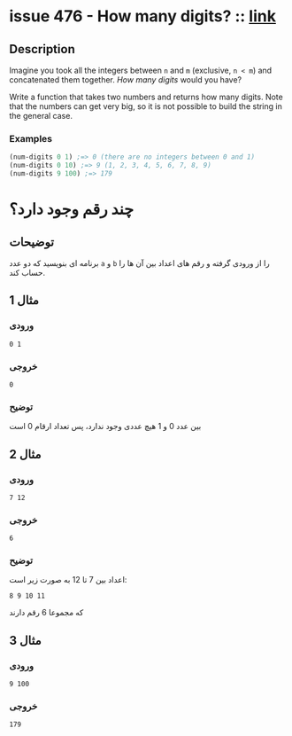 # issue 476 - How many digits? :: [link](https://ericnormand.me/issues/476)

## Description

Imagine you took all the integers between `n` and `m` (exclusive, `n < m`) and concatenated them together. *How many digits* would you have? 

Write a function that takes two numbers and returns how many digits. 
Note that the numbers can get very big, so it is not possible to build the string in the general case.

### Examples
```clj
(num-digits 0 1) ;=> 0 (there are no integers between 0 and 1)
(num-digits 0 10) ;=> 9 (1, 2, 3, 4, 5, 6, 7, 8, 9)
(num-digits 9 100) ;=> 179
```

# چند رقم وجود دارد؟

## توضیحات 

برنامه ای بنویسید که دو عدد
`a` و `b`
را از ورودی گرفته و رقم های اعداد بین آن ها را حساب کند.

## مثال 1
### ورودی
```
0 1
```
### خروجی
```
0
```
### توضیح
بین عدد 0 و 1 هیچ عددی وجود ندارد، پس تعداد ارقام 0 است

## مثال 2
### ورودی
```
7 12
```
### خروجی
```
6
```
### توضیح
اعداد بین 7 تا 12 به صورت زیر است:
```
8 9 10 11
```
که مجموعا 6 رقم دارند

## مثال 3 
### ورودی
```
9 100
```
### خروجی
```
179
```
